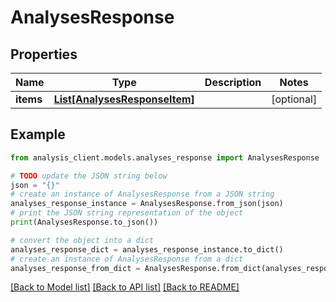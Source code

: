 # AnalysesResponse


## Properties

Name | Type | Description | Notes
------------ | ------------- | ------------- | -------------
**items** | [**List[AnalysesResponseItem]**](AnalysesResponseItem.md) |  | [optional] 

## Example

```python
from analysis_client.models.analyses_response import AnalysesResponse

# TODO update the JSON string below
json = "{}"
# create an instance of AnalysesResponse from a JSON string
analyses_response_instance = AnalysesResponse.from_json(json)
# print the JSON string representation of the object
print(AnalysesResponse.to_json())

# convert the object into a dict
analyses_response_dict = analyses_response_instance.to_dict()
# create an instance of AnalysesResponse from a dict
analyses_response_from_dict = AnalysesResponse.from_dict(analyses_response_dict)
```
[[Back to Model list]](../README.md#documentation-for-models) [[Back to API list]](../README.md#documentation-for-api-endpoints) [[Back to README]](../README.md)


